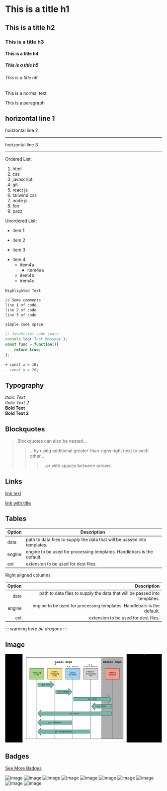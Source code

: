 # This is a title h1
## This is a title h2
### This is a title h3
#### This is a title h4
##### This is a title h5
###### This is a title h6 

This is a normal text

<p>This is a paragraph</p>

horizontal line 1
--- 

horizontal line 2
___ 

horizontal line 3
***

Ordered List: 

1. html
2. css
3. javascript
4. git 
5. react js
6. tailwind css
7. node js
1. foo
1. bazz

Unordered List: 

- item 1 
+ item 2
* item 3
- item 4
  - item4a
    - item4aa
  - item4b
  - irem4c

`Highlighted Text`

    // Some comments
    line 1 of code
    line 2 of code
    line 3 of code

```
simple code space
```

```js
// JavaScript code space
console.log('Test Message');
const func = function(){
    return true;
};
```

```diff
+ const x = 10;
- const y = 20;
```

## Typography
_Italic Text_ <br>
*Italic Text 2* <br> 
__Bold Text__ <br>
**Bold Text 2** <br>

## Blockquotes
> Blockquotes can also be nested...
>> ...by using additional greater-than signs right next to each other...
>>> ...or with spaces between arrows.

## Links

[link text](http://dev.nodeca.com)

[link with title](http://nodeca.github.io/pica/demo/ "title text!")


## Tables

| Option | Description |
| ------ | ----------- |
| data   | path to data files to supply the data that will be passed into templates. |
| engine | engine to be used for processing templates. Handlebars is the default. |
| ext    | extension to be used for dest files. |

Right aligned columns

| Option | Description |
| ------:| -----------:|
| data   | path to data files to supply the data that will be passed into templates. |
| engine | engine to be used for processing templates. Handlebars is the default. |
| ext    | extension to be used for dest files. |


::: warning
*here be dragons*
:::

## Image
![git-explain](./img/git.png)

## Badges
[See More Badges](https://github.com/alexandresanlim/Badges4-README.md-Profile)

![image](https://img.shields.io/badge/HTML5-E34F26?style=for-the-badge&logo=html5&logoColor=white)
![image](https://img.shields.io/badge/CSS3-1572B6?style=for-the-badge&logo=css3&logoColor=white)
![image](https://img.shields.io/badge/Tailwind_CSS-38B2AC?style=for-the-badge&logo=tailwind-css&logoColor=white)
![image](https://img.shields.io/badge/JavaScript-323330?style=for-the-badge&logo=javascript&logoColor=F7DF1E)
![image](    https://img.shields.io/badge/React-20232A?style=for-the-badge&logo=react&logoColor=61DAFB)
![image](    https://img.shields.io/badge/React_Native-20232A?style=for-the-badge&logo=react&logoColor=61DAFB)
![image](https://img.shields.io/badge/GitHub-100000?style=for-the-badge&logo=github&logoColor=white)
![image](https://img.shields.io/badge/GIT-E44C30?style=for-the-badge&logo=git&logoColor=white)
![image](https://img.shields.io/badge/Node%20js-339933?style=for-the-badge&logo=nodedotjs&logoColor=white)
![image](https://img.shields.io/badge/Express%20js-000000?style=for-the-badge&logo=express&logoColor=white)
